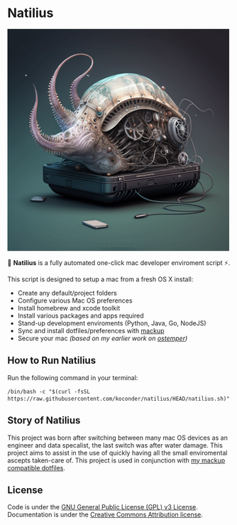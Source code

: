 # Natilius

<img src='assets/natilius_image.png' width='500'>

🐚 **Natilius** is a fully automated one-click mac developer enviroment script ⚡.

This script is designed to setup a mac from a fresh OS X install:

* Create any default/project folders
* Configure various Mac OS preferences
* Install homebrew and xcode toolkit
* Install various packages and apps required
* Stand-up development enviroments (Python, Java, Go, NodeJS)
* Sync and install dotfiles/preferences with [mackup](https://github.com/lra/mackup)
* Secure your mac _(based on my earlier work on [ostemper](https://github.com/koconder/ostemper))_

## How to Run Natilius

Run the following command in your terminal:

```
/bin/bash -c "$(curl -fsSL https://raw.githubusercontent.com/koconder/natilius/HEAD/natilius.sh)"
```

## Story of Natilius

This project was born after switching between many mac OS devices as an engineer and data specalist, the last switch was after water damage. This project aims to assist in the use of quickly having all the small enviromental ascepts taken-care of. This project is used in conjunction with [my mackup compatible dotfiles](https://github.com/koconder/dotfiles).

## License

Code is under the [GNU General Public License (GPL) v3 License](LICENSE.md).
Documentation is under the [Creative Commons Attribution license](https://creativecommons.org/licenses/by/4.0/).
